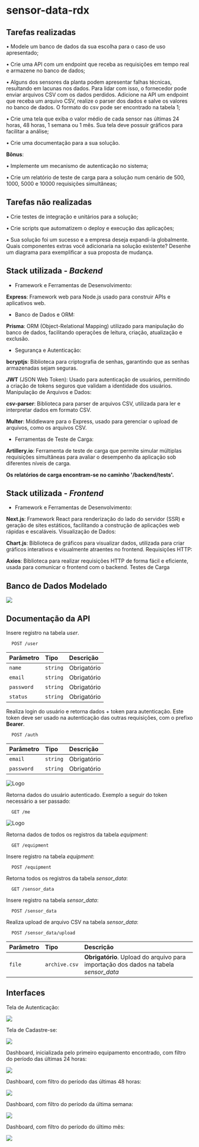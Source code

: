 
# sensor-data-rdx

## Tarefas realizadas

• Modele um banco de dados da sua escolha para o caso de uso apresentado;

• Crie uma API com um endpoint que receba as requisições em tempo real e armazene no banco de dados;

• Alguns dos sensores da planta podem apresentar falhas técnicas, resultando em lacunas nos dados. Para lidar com isso, o fornecedor pode enviar arquivos CSV com os dados perdidos. Adicione na API um endpoint que receba um arquivo CSV, realize o parser dos dados e salve os valores no banco de dados. O formato do csv pode ser encontrado na tabela 1;

• Crie uma tela que exiba o valor médio de cada sensor nas últimas 24 horas, 48 horas, 1 semana ou 1 mês. Sua tela deve possuir gráficos para facilitar a análise;

• Crie uma documentação para a sua solução.

**Bônus**:

• Implemente um mecanismo de autenticação no sistema;

• Crie um relatório de teste de carga para a solução num cenário de 500, 1000, 5000 e 10000 requisições simultâneas;

## Tarefas não realizadas

• Crie testes de integração e unitários para a solução;

• Crie scripts que automatizem o deploy e execução das aplicações;

• Sua solução foi um sucesso e a empresa deseja expandi-la globalmente. Quais componentes extras você adicionaria na solução existente? Desenhe um diagrama para exemplificar a sua proposta de mudança.
## Stack utilizada - *Backend*

- Framework e Ferramentas de Desenvolvimento:

**Express**: Framework web para Node.js usado para construir APIs e aplicativos web.

- Banco de Dados e ORM:

**Prisma**: ORM (Object-Relational Mapping) utilizado para manipulação do banco de dados, facilitando operações de leitura, criação, atualização e exclusão.

- Segurança e Autenticação:

**bcryptjs**: Biblioteca para criptografia de senhas, garantindo que as senhas armazenadas sejam seguras.

**JWT** (JSON Web Token): Usado para autenticação de usuários, permitindo a criação de tokens seguros que validam a identidade dos usuários.
Manipulação de Arquivos e Dados:

**csv-parser**: Biblioteca para parser de arquivos CSV, utilizada para ler e interpretar dados em formato CSV.

**Multer**: Middleware para o Express, usado para gerenciar o upload de arquivos, como os arquivos CSV.

- Ferramentas de Teste de Carga:

**Artillery.io**: Ferramenta de teste de carga que permite simular múltiplas requisições simultâneas para avaliar o desempenho da aplicação sob diferentes níveis de carga. 

**Os relatórios de carga encontram-se no caminho '/backend/tests'.**


## Stack utilizada - *Frontend*

- Framework e Ferramentas de Desenvolvimento:

**Next.js**: Framework React para renderização do lado do servidor (SSR) e geração de sites estáticos, facilitando a construção de aplicações web rápidas e escaláveis.
Visualização de Dados:

**Chart.js**: Biblioteca de gráficos para visualizar dados, utilizada para criar gráficos interativos e visualmente atraentes no frontend.
Requisições HTTP:

**Axios**: Biblioteca para realizar requisições HTTP de forma fácil e eficiente, usada para comunicar o frontend com o backend.
Testes de Carga
## Banco de Dados Modelado

![](https://i.imgur.com/pUo2wF5.jpeg)

## Documentação da API

Insere registro na tabela *user*.

```http
  POST /user
```
| Parâmetro   | Tipo       | Descrição                                   |
| :---------- | :--------- | :------------------------------------------ |
| `name`      | `string` | Obrigatório
| `email`     | `string` | Obrigatório
| `password`  | `string` | Obrigatório
| `status`    | `string` | Obrigatório

Realiza login do usuário e retorna dados + token para autenticação. Este token deve ser usado na autenticação das outras requisições, com o prefixo **Bearer**.

```http
  POST /auth
```
| Parâmetro   | Tipo       | Descrição                                   |
| :---------- | :--------- | :------------------------------------------ |
| `email`      | `string` | Obrigatório
| `password`   | `string` | Obrigatório

![Logo](https://i.imgur.com/7rGIeWc.jpeg)

Retorna dados do usuário autenticado. Exemplo a seguir do token necessário a ser passado:

```http
  GET /me
```
![Logo](https://i.imgur.com/eWgpSm1.jpeg)

Retorna dados de todos os registros da tabela *equipment*:

```http
  GET /equipment
```

Insere registro na tabela *equipment*:

```http
  POST /equipment
```

Retorna todos os registros da tabela *sensor_data*:

```http
  GET /sensor_data
```

Insere registro na tabela *sensor_data*:

```http
  POST /sensor_data
```

Realiza upload de arquivo CSV na tabela *sensor_data*:

```http
  POST /sensor_data/upload
```

| Parâmetro   | Tipo       | Descrição                                   |
| :---------- | :--------- | :------------------------------------------ |
| `file`      | `archive.csv` | **Obrigatório**. Upload do arquivo para importação dos dados na tabela *sensor_data*




## Interfaces

Tela de Autenticação:

![](https://i.imgur.com/aEJSIXt.jpeg)

Tela de Cadastre-se:

![](https://i.imgur.com/yOtqQE5.jpeg)

Dashboard, inicializada pelo primeiro equipamento encontrado, com filtro do período das últimas 24 horas:

![](https://i.imgur.com/XwBnyak.jpeg)

Dashboard, com filtro do período das últimas 48 horas:

![](https://i.imgur.com/h7fMRpM.jpeg)

Dashboard, com filtro do período da última semana:

![](https://i.imgur.com/V4heA5c.jpeg)

Dashboard, com filtro do período do último mês:

![](https://i.imgur.com/gETROMT.jpeg)

